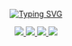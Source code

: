 <p align="center">
  <a href="https://github.com/Rumit95">
    <img src="https://readme-typing-svg.demolab.com?font=Georgia&size=18&duration=2000&pause=100&multiline=true&width=500&height=80&lines=Rumit+Pathare;Software+Engineer;AI+%7C+Computer+Vision+%7C+NLP" alt="Typing SVG" />
  </a>
</p>
<p align="center">
  <a href="https://gkos.tech">
      <img src="https://img.shields.io/badge/Website-gkos.tech-red?style=flat-square">
  </a>  
  <a href="https://gkos.tech/Resume.pdf">
      <img src="https://img.shields.io/badge/PDF-CV-red?style=flat-square&logo=adobe">
  </a>  
  <a href="https://www.linkedin.com/in/konstantinos-georgiou/">
      <img src="https://img.shields.io/badge/-Linkedin-blue?style=flat-square&logo=linkedin">
  </a>
  <a href="mailto:georgiou.kostas94@gmail.com">
      <img src="https://img.shields.io/badge/-Email-red?style=flat-square&logo=gmail&logoColor=white">
  </a>
</p>
